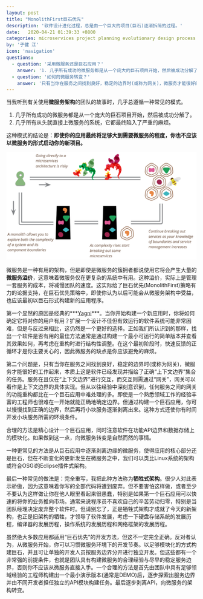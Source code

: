 ```yaml
---
layout: post
title: "MonolithFirst巨石优先"
description: '软件设计进化过程，总是由一个巨大的项目(巨石)逐渐拆简的过程。'
date:   2020-04-21 01:39:33 +0800
categories: microservices project planning evolutionary design process theory
by: '子健 江'
icon: 'navigation'
questions:
  - question: '采用微服务还是巨石应用？'
    answer: '1. 几乎所有成功的微服务都是从一个庞大的巨石项目开始，然后被成功分解了。 2. 几乎所有从头就直接上微服务的系统，它都最终陷入了严重的麻烦。'
  - question: '如何向微服务转变？'
    answer: '只有当你在服务之间找到良好，稳定的边界时(或称为网关)，微服务才能很好的工作起来，本质上这是软件已经发现并描绘了正确“上下文边界”集合的任务。'
---
```


当我听到有关使用**微服务架构**的团队的故事时，几乎总遵循一种常见的模式。

1. 几乎所有成功的微服务都是从一个庞大的巨石项目开始，然后被成功分解了。
2. 几乎所有从头就直接上微服务的系统，它都最终陷入了严重的麻烦。

这种模式的结论是：**即使你的应用最终将足够大到需要微服务的程度，你也不应该以微服务的形式启动你的新项目。**

![path.png](../assets/img/path.png)

微服务是一种有用的架构，但是即使是微服务的簇拥者都说使用它将会产生大量的**微服务溢价**，这意味着微服务仅在更复杂的系统中有用。这种溢价，实际上是管理一套服务的成本，将减慢团队的速度。这实际给了巨石优先(MonolithFirst)策略有力的论据支持，在巨石优先策略中，即使你认为以后可能会从微服务架构中受益，也应该最初以巨石形式构建新的应用程序。

第一个显然的原因是经典的***[Yagni](../Yagni)***。当你开始构建一个新应用时，你将如何确定它将对你的用户有用？扩展一个设计不佳但有效运行的软件系统可能非常困难，但是与反过来相比，这仍然是一个更好的选择。正如我们所认识到的那样，找出一个软件是否有用的最佳方法通常是通过构建一个最小可运行的简单版本并查看其效果如何，再考虑在重构时进行结构性调整。在这个最初阶段时，快速反馈的正循环才是你主要关心的，因此微服务的缺点是你应该避免的麻烦。

第二个问题是，只有当你在服务之间找到良好，稳定的边界时(或称为网关)，微服务才能很好的工作起来，本质上这是软件已经发现并描绘了正确“上下文边界”集合的任务。服务在且仅在“上下文边界”进行交互，而交互则需通过“网关”，网关可以看作是上下文边界的具体实现。但从以往经验中深刻意识到，任何服务之间的网关的功能重构都比在一个巨石应用中难处理的多。即使是一个熟悉领域工作的经验丰富的工程师也很难在一开始就能正确地确定边界。但通过构建一个巨石应用，你可以慢慢找到正确的边界，然后再将小块服务逐渐剥离出来。这种方式还使你有时间开发小块服务所需的环境条件。

合理的方法是精心设计一个巨石应用，同时注意软件在功能API边界和数据存储上的模块化。如果做到这一点，向微服务转变是自然而然的事情。

一种更常见的方法是从巨石应用中逐渐剥离边缘的微服务，使得应用的核心部分还是巨石，但在不断变化的更新发生在微服务之中，我们可以类比Linux系统的架构或符合OSGi的Eclipse插件式架构。

最后一种常见的做法是：完全重写，我把此种方法称为**牺牲式架构**。很少人对此表示骄傲，因为这意味着你写的全部代码将遭到废弃。但不要害怕这样做，或者至少不要认为这样做让你在他人眼里看起来很愚蠢，特别是如果第一个巨石应用可以快速的将你的业务推向市场。通常来说程序员不喜欢自己的辛苦劳动归零，特别是当团队经理决定废弃整个软件时。但请别忘了，正是牺牲式架构才成就了今天的新架构，也正是旧架构的牺牲，才领导了软件发展，考虑一下硬盘存储系统的发展历程，编译器的发展历程，操作系统的发展历程和网络框架的发展历程。

虽然绝大多数应用都适用“巨石优先”的开发方法，但这不一定完全正确。反对者认为，从微服务开始，你可以习惯微服务环境下的开发节奏。以足够模块化的方式构建巨石，并且可让单独的开发人员按服务边界分开进行独立开发。但这些都有一个非常强的前提条件，也就是团队具有构建微服务的合理经验与尽早的稳定服务边界，否则你不应该从微服务直接入手。一个合理的方法是首先由团队中具有足够领域经验的工程师构建出一个最小演示版本(通常是DEMO)后，逐步探索出服务边界并由不同开发者担任独立的API模块构建任务。最后逐步剥离API，向微服务的架构转变。